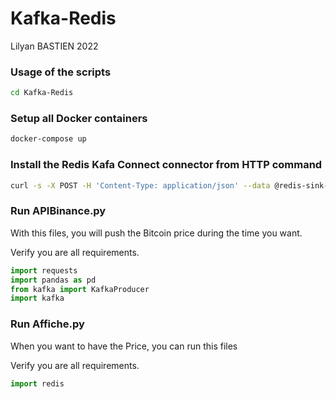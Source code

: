 # Kafka-Redis

Lilyan BASTIEN 2022

### Usage of the scripts
```bash
cd Kafka-Redis
```

### Setup all Docker containers
```bash
docker-compose up
```

### Install the Redis Kafa Connect connector from HTTP command
```bash
curl -s -X POST -H 'Content-Type: application/json' --data @redis-sink-config.json http://localhost:8083/connectors
```
### Run APIBinance.py
With this files, you will push the Bitcoin price during the time you want.

Verify you are all requirements.
```python
import requests
import pandas as pd
from kafka import KafkaProducer
import kafka
```

### Run Affiche.py
When you want to have the Price, you can run this files

Verify you are all requirements.
```python
import redis
```